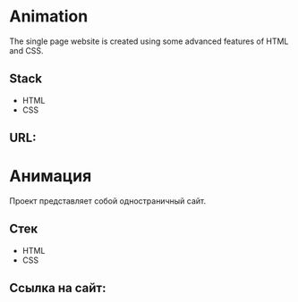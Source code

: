 # Animation
The single page website is created using some advanced features of HTML and CSS.

## Stack
* HTML
* CSS
## URL:

# Анимация
Проект представляет собой одностраничный сайт.

## Стек
* HTML
* CSS
## Ссылка на сайт:

